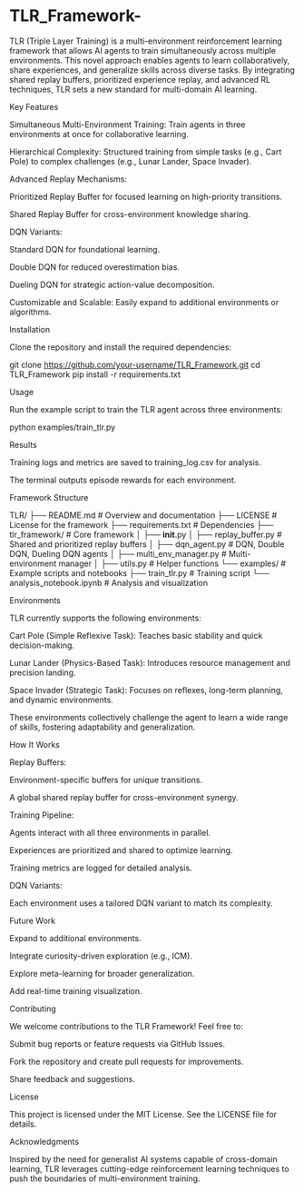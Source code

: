 # TLR_Framework-
TLR (Triple Layer Training) is a multi-environment reinforcement learning framework that allows AI agents to train simultaneously across multiple environments.
This novel approach enables agents to learn collaboratively, share experiences, and generalize skills across diverse tasks. By integrating shared replay buffers, prioritized experience replay, and advanced RL techniques, TLR sets a new standard for multi-domain AI learning.

Key Features

Simultaneous Multi-Environment Training: Train agents in three environments at once for collaborative learning.

Hierarchical Complexity: Structured training from simple tasks (e.g., Cart Pole) to complex challenges (e.g., Lunar Lander, Space Invader).

Advanced Replay Mechanisms:

Prioritized Replay Buffer for focused learning on high-priority transitions.

Shared Replay Buffer for cross-environment knowledge sharing.

DQN Variants:

Standard DQN for foundational learning.

Double DQN for reduced overestimation bias.

Dueling DQN for strategic action-value decomposition.

Customizable and Scalable: Easily expand to additional environments or algorithms.

Installation

Clone the repository and install the required dependencies:

git clone https://github.com/your-username/TLR_Framework.git
cd TLR_Framework
pip install -r requirements.txt

Usage

Run the example script to train the TLR agent across three environments:

python examples/train_tlr.py

Results

Training logs and metrics are saved to training_log.csv for analysis.

The terminal outputs episode rewards for each environment.

Framework Structure

TLR/
├── README.md          # Overview and documentation
├── LICENSE            # License for the framework
├── requirements.txt   # Dependencies
├── tlr_framework/     # Core framework
│   ├── __init__.py
│   ├── replay_buffer.py    # Shared and prioritized replay buffers
│   ├── dqn_agent.py         # DQN, Double DQN, Dueling DQN agents
│   ├── multi_env_manager.py # Multi-environment manager
│   ├── utils.py             # Helper functions
└── examples/          # Example scripts and notebooks
    ├── train_tlr.py         # Training script
    └── analysis_notebook.ipynb # Analysis and visualization

Environments

TLR currently supports the following environments:

Cart Pole (Simple Reflexive Task): Teaches basic stability and quick decision-making.

Lunar Lander (Physics-Based Task): Introduces resource management and precision landing.

Space Invader (Strategic Task): Focuses on reflexes, long-term planning, and dynamic environments.

These environments collectively challenge the agent to learn a wide range of skills, fostering adaptability and generalization.

How It Works

Replay Buffers:

Environment-specific buffers for unique transitions.

A global shared replay buffer for cross-environment synergy.

Training Pipeline:

Agents interact with all three environments in parallel.

Experiences are prioritized and shared to optimize learning.

Training metrics are logged for detailed analysis.

DQN Variants:

Each environment uses a tailored DQN variant to match its complexity.

Future Work

Expand to additional environments.

Integrate curiosity-driven exploration (e.g., ICM).

Explore meta-learning for broader generalization.

Add real-time training visualization.

Contributing

We welcome contributions to the TLR Framework! Feel free to:

Submit bug reports or feature requests via GitHub Issues.

Fork the repository and create pull requests for improvements.

Share feedback and suggestions.

License

This project is licensed under the MIT License. See the LICENSE file for details.

Acknowledgments

Inspired by the need for generalist AI systems capable of cross-domain learning, TLR leverages cutting-edge reinforcement learning techniques to push the boundaries of multi-environment training.

